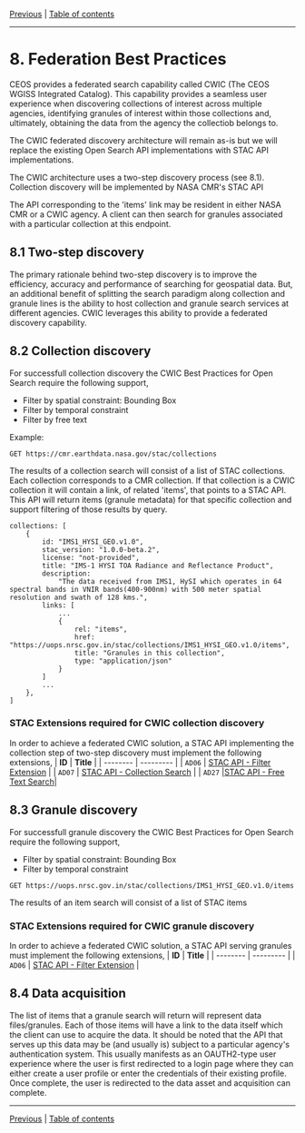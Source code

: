 [Previous](collection-metadata.md) | [Table of contents](README.md)
***
# 8. Federation Best Practices
CEOS provides a federated search capability called CWIC (The CEOS WGISS Integrated Catalog). This capability provides a seamless user experience when discovering collections of interest across multiple agencies, identifying granules of interest within those collections and, ultimately, obtaining the data from the agency the collectiob belongs to.

The CWIC federated discovery architecture will remain as-is but we will replace the existing Open Search API implementations with STAC API implementations.

The CWIC architecture uses a two-step discovery process (see 8.1). Collection discovery will be implemented by NASA CMR's STAC API 

The API corresponding to the 'items' link may be resident in either NASA CMR or a CWIC agency. A client can then search for granules associated with a particular collection at this endpoint.

## 8.1 Two-step discovery
The primary rationale behind two-step discovery is to improve the efficiency,  accuracy and performance of searching for geospatial data.
But, an additional benefit of splitting the search paradigm along collection and granule lines is the ability to host collection and granule search services at different agencies. CWIC leverages this ability to provide a federated discovery capability.

## 8.2 Collection discovery
For successfull collection discovery the CWIC Best Practices for Open Search require the following support,
- Filter by spatial constraint: Bounding Box
- Filter by temporal constraint
- Filter by free text

Example:
```
GET https://cmr.earthdata.nasa.gov/stac/collections
```
The results of a collection search will consist of a list of STAC collections. Each collection corresponds to a CMR collection. If that collection is a CWIC collection it will contain a link, of related 'items', that points to a STAC API. This API will return items (granule metadata) for that specific collection and support filtering of those results by query. 

```
collections: [
    {
        id: "IMS1_HYSI_GEO.v1.0",
        stac_version: "1.0.0-beta.2",
        license: "not-provided",
        title: "IMS-1 HYSI TOA Radiance and Reflectance Product",
        description: 
            "The data received from IMS1, HySI which operates in 64 spectral bands in VNIR bands(400-900nm) with 500 meter spatial resolution and swath of 128 kms.",
        links: [
            ...
            {
                rel: "items",
                href: "https://uops.nrsc.gov.in/stac/collections/IMS1_HYSI_GEO.v1.0/items",
                title: "Granules in this collection",
                type: "application/json"
            }
        ]
        ...
    },
]
```
### STAC Extensions required for CWIC collection discovery
In order to achieve a federated CWIC solution, a STAC API implementing the collection step of two-step discovery must implement the following extensions,
| **ID**  | **Title** | 
| -------- | --------- | 
| `AD06` <a name="AD06"></a> | [STAC API - Filter Extension](https://github.com/stac-api-extensions/filter) |
| `AD07` <a name="AD07"></a> | [STAC API - Collection Search](https://github.com/stac-api-extensions/collection-search) |
| `AD27` <a name="AD26"></a> |[STAC API - Free Text Search](https://github.com/cedadev/stac-freetext-search)|

## 8.3 Granule discovery
For successfull granule discovery the CWIC Best Practices for Open Search require the following support,
- Filter by spatial constraint: Bounding Box
- Filter by temporal constraint

```
GET https://uops.nrsc.gov.in/stac/collections/IMS1_HYSI_GEO.v1.0/items
```

The results of an item search will consist of a list of STAC items

### STAC Extensions required for CWIC granule discovery
In order to achieve a federated CWIC solution, a STAC API serving granules must implement the following extensions,
| **ID**  | **Title** | 
| -------- | --------- | 
| `AD06` <a name="AD06"></a> | [STAC API - Filter Extension](https://github.com/stac-api-extensions/filter) |
## 8.4 Data acquisition
The list of items that a granule search will return will represent data files/granules. Each of those items will have a link to the data itself which the client can use to acquire the data. It should be noted that the API that serves up this data may be (and usually is) subject to a particular agency's authentication system. This usually manifests as an OAUTH2-type user experience where the user is first redirected to a login page where they can either create a user profile or enter the credentials of their existing profile. Once complete, the user is redirected to the data asset and acquisition can complete.
***
[Previous](collection-metadata.md) | [Table of contents](README.md)